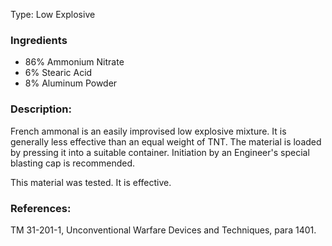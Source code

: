 Type: Low Explosive

### Ingredients

* 86% Ammonium Nitrate
* 6% Stearic Acid
* 8% Aluminum Powder

### Description:

French ammonal is an easily improvised low explosive
mixture. It is generally less effective than an equal
weight of TNT. The material is loaded by pressing it into
a suitable container. Initiation by an Engineer's special
blasting cap is recommended.

This material was tested. It is effective.

### References:

TM 31-201-1, Unconventional Warfare Devices and Techniques, para 1401.